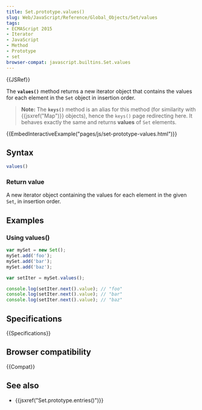 ```yaml
---
title: Set.prototype.values()
slug: Web/JavaScript/Reference/Global_Objects/Set/values
tags:
- ECMAScript 2015
- Iterator
- JavaScript
- Method
- Prototype
- set
browser-compat: javascript.builtins.Set.values
---
```

{{JSRef}}

The **`values()`** method returns a new iterator object that contains the values
for each element in the `Set` object in insertion order.

> **Note:** The **`keys()`** method is an alias for this method (for similarity
> with {{jsxref("Map")}} objects), hence the `keys()` page redirecting
> here. It behaves exactly the same and returns **values** of `Set` elements.

{{EmbedInteractiveExample("pages/js/set-prototype-values.html")}}

## Syntax

```js
values()
```

### Return value

A new iterator object containing the values for each element in the given `Set`,
in insertion order.

## Examples

### Using values()

```js
var mySet = new Set();
mySet.add('foo');
mySet.add('bar');
mySet.add('baz');

var setIter = mySet.values();

console.log(setIter.next().value); // "foo"
console.log(setIter.next().value); // "bar"
console.log(setIter.next().value); // "baz"
```

## Specifications

{{Specifications}}

## Browser compatibility

{{Compat}}

## See also

- {{jsxref("Set.prototype.entries()")}}
